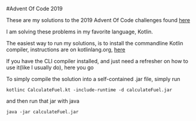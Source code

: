 #Advent Of Code 2019

These are my solutions to the 2019 Advent Of Code challenges found [here](https://adventofcode.com)

I am solving these problems in my favorite language, Kotlin.

The easiest way to run my solutions, is to install the commandline Kotlin compiler, instructions are on kotlinlang.org, [here](https://kotlinlang.org/docs/tutorials/command-line.html)

If you have the CLI compiler installed, and just need a refresher on how to use it(like I usually do), here you go

To simply compile the solution into a self-contained .jar file, simply run

```kotlinc CalculateFuel.kt -include-runtime -d calculateFuel.jar```

and then run that jar with java

```java -jar calculateFuel.jar```
